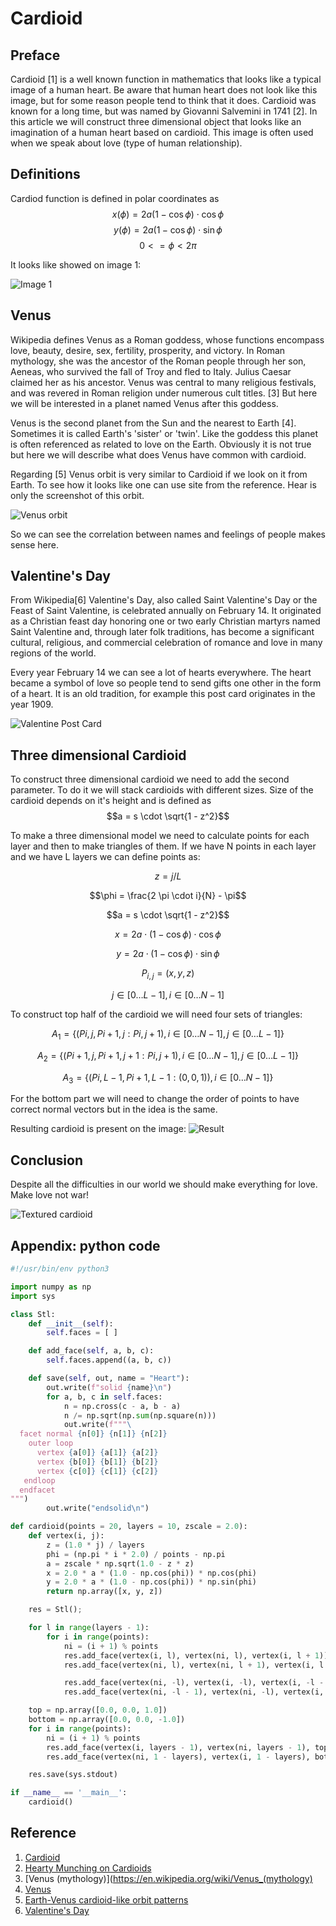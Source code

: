 Cardioid
========

Preface
-------
Cardioid [1] is a well known function in mathematics that looks like a typical image of a human heart. Be aware that human heart does not look like this image, but for some reason people tend to think that it does. Cardioid was known for a long time, but was named by Giovanni Salvemini in 1741 [2]. In this article we will construct three dimensional object that looks like an imagination of a human heart based on cardioid. This image is often used when we speak about love (type of human relationship).

Definitions
-----------
Cardiod function is defined in polar coordinates as
 $$x(\phi) = 2a(1 - \cos \phi) \cdot \cos \phi$$
 $$y(\phi) = 2a(1 - \cos \phi) \cdot \sin \phi$$
 $$0 <= \phi < 2 \pi$$

It looks like showed on image 1:

![Image 1](cardioid.png)

Venus
------
Wikipedia defines Venus as a Roman goddess, whose functions encompass love, beauty, desire, sex, fertility, prosperity, and victory. In Roman mythology, she was the ancestor of the Roman people through her son, Aeneas, who survived the fall of Troy and fled to Italy. Julius Caesar claimed her as his ancestor. Venus was central to many religious festivals, and was revered in Roman religion under numerous cult titles. [3] But here we will be interested in a planet named Venus after this goddess.

Venus is the second planet from the Sun and the nearest to Earth [4]. Sometimes it is called Earth's 'sister' or 'twin'. Like the goddess this planet is often referenced as related to love on the Earth. Obviously it is not true but here we will describe what does Venus have common with cardioid.

Regarding [5] Venus orbit is very similar to Cardioid if we look on it from Earth. To see how it looks like one can use site from the reference. Hear is only the screenshot of this orbit.

![Venus orbit](venus_orbit.png)

So we can see the correlation between names and feelings of people makes sense here.

Valentine's Day
---------------------
From Wikipedia[6] Valentine's Day, also called Saint Valentine's Day or the Feast of Saint Valentine, is celebrated annually on February 14. It originated as a Christian feast day honoring one or two early Christian martyrs named Saint Valentine and, through later folk traditions, has become a significant cultural, religious, and commercial celebration of romance and love in many regions of the world.

Every year February 14 we can see a lot of hearts everywhere. The heart became a symbol of love so people tend to send gifts one other in the form of a heart. It is an old tradition, for example this post card originates in the year 1909.

![Valentine Post Card](Antique_Valentine_1909_01.jpg)


Three dimensional Cardioid
---------------------------
To construct three dimensional cardioid we need to add the second parameter. To do it we will stack cardioids with different sizes. Size of the cardioid depends on it's height and is defined as
$$a = s \cdot \sqrt{1 - z^2}$$

To make a three dimensional model we need to calculate points for each layer and then to make triangles of them. If we have N points in each layer and we have L layers we can define points as:

```math
z = j / L
```

```math
\phi = \frac{2 \pi \cdot i}{N} - \pi
```

```math
a = s \cdot \sqrt{1 - z^2}
```

```math
x = 2 a \cdot (1 - \cos \phi) \cdot \cos \phi
```

```math
y = 2 a \cdot (1 - \cos \phi) \cdot \sin \phi
```

```math
P_{i,j} = (x, y, z)
```

```math
j \in [0 \dots L - 1], i \in [0 \dots N - 1]
```

To construct top half of the cardioid we will need four sets of triangles:

$$A_{1} = \{ (P{i, j}, P{i + 1, j} : P{i, j + 1}), i \in [0 \dots N - 1], j \in [0 \dots L - 1] \} $$

$$A_{2} = \{ (P{i + 1, j}, P{i + 1, j + 1} : P{i, j + 1}), i \in [0 \dots N - 1], j \in [0 \dots L - 1] \} $$

$$A_{3} = \{ (P{i, L-1}, P{i + 1, L-1} : (0, 0, 1)), i \in [0 \dots N - 1] \} $$

For the bottom part we will need to change the order of points to have correct normal vectors but in the idea is the same.

Resulting cardioid is present on the image:
![Result](result.png)

Conclusion
----------
Despite all the difficulties in our world we should make everything for love.
Make love not war!

![Textured cardioid](textured.jpg)

Appendix: python code
---------------------
``` python
#!/usr/bin/env python3

import numpy as np
import sys

class Stl:
    def __init__(self):
        self.faces = [ ]

    def add_face(self, a, b, c):
        self.faces.append((a, b, c))

    def save(self, out, name = "Heart"):
        out.write(f"solid {name}\n")
        for a, b, c in self.faces:
            n = np.cross(c - a, b - a)
            n /= np.sqrt(np.sum(np.square(n)))
            out.write(f"""\
  facet normal {n[0]} {n[1]} {n[2]}
    outer loop
      vertex {a[0]} {a[1]} {a[2]}
      vertex {b[0]} {b[1]} {b[2]}
      vertex {c[0]} {c[1]} {c[2]}
   endloop
  endfacet
""")
        out.write("endsolid\n")

def cardioid(points = 20, layers = 10, zscale = 2.0):
    def vertex(i, j):
        z = (1.0 * j) / layers
        phi = (np.pi * i * 2.0) / points - np.pi
        a = zscale * np.sqrt(1.0 - z * z)
        x = 2.0 * a * (1.0 - np.cos(phi)) * np.cos(phi)
        y = 2.0 * a * (1.0 - np.cos(phi)) * np.sin(phi)
        return np.array([x, y, z])

    res = Stl();

    for l in range(layers - 1):
        for i in range(points):
            ni = (i + 1) % points
            res.add_face(vertex(i, l), vertex(ni, l), vertex(i, l + 1))
            res.add_face(vertex(ni, l), vertex(ni, l + 1), vertex(i, l + 1))

            res.add_face(vertex(ni, -l), vertex(i, -l), vertex(i, -l - 1))
            res.add_face(vertex(ni, -l - 1), vertex(ni, -l), vertex(i, -l - 1))

    top = np.array([0.0, 0.0, 1.0])
    bottom = np.array([0.0, 0.0, -1.0])
    for i in range(points):
        ni = (i + 1) % points
        res.add_face(vertex(i, layers - 1), vertex(ni, layers - 1), top)
        res.add_face(vertex(ni, 1 - layers), vertex(i, 1 - layers), bottom)

    res.save(sys.stdout)

if __name__ == '__main__':
    cardioid()
```

Reference
---------
  1. [Cardioid](https://encyclopediaofmath.org/index.php?title=Cardioid)
  2. [Hearty Munching on Cardioids](http://www.cut-the-knot.org/ctk/Cardi.shtml)
  3. [Venus (mythology)](https://en.wikipedia.org/wiki/Venus_(mythology)
  4. [Venus](https://en.wikipedia.org/wiki/Venus)
  5. [Earth-Venus cardioid-like orbit patterns](https://www.geogebra.org/m/egcwbtds)
  6. [Valentine's Day](https://en.wikipedia.org/wiki/Valentine%27s_Day)

